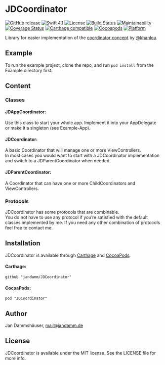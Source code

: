 # JDCoordinator

[![GitHub release](https://img.shields.io/github/release/jandamm/JDCoordinator.svg)](https://github.com/jandamm/JDCoordinator/releases)
[![Swift 4.1](https://img.shields.io/badge/swift-4.1-red.svg?style=flat)](https://developer.apple.com/swift)
[![License](https://img.shields.io/github/license/jandamm/JDCoordinator.svg)](https://github.com/jandamm/JDCoordinator/blob/develop/LICENSE)
[![Build Status](https://travis-ci.org/jandamm/JDCoordinator.svg?branch=develop)](https://travis-ci.org/jandamm/JDCoordinator)
[![Maintainability](https://api.codeclimate.com/v1/badges/3d02bf72b4843aa4b95a/maintainability)](https://codeclimate.com/github/jandamm/JDCoordinator/maintainability)
[![Coverage Status](https://coveralls.io/repos/github/jandamm/JDCoordinator/badge.svg)](https://coveralls.io/github/jandamm/JDCoordinator)
[![Carthage compatible](https://img.shields.io/badge/Carthage-compatible-4BC51D.svg?style=flat)](https://github.com/Carthage/Carthage)
[![Cocoapods](https://img.shields.io/cocoapods/v/JDCoordinator.svg?style=flat)](http://cocoapods.org/pods/JDCoordinator)
[![Platform](https://img.shields.io/cocoapods/p/JDCoordinator.svg?style=flat)](http://cocoapods.org/pods/JDCoordinator)


Library for easier implementation of the [coordinator concept](http://khanlou.com/2015/10/coordinators-redux/) by [@khanlou](https://twitter.com/khanlou).

## Example

To run the example project, clone the repo, and run `pod install` from the Example directory first.

## Content

### Classes
#### JDAppCoordinator:
Use this class to start your whole app. Implement it into your AppDelegate or make it a singleton (see Example-App).

#### JDCoordinator:
A basic Coordinator that will manage one or more ViewControllers.    
In most cases you would want to start with a JDCoordinator implementation and switch to a JDParentCoordinator when needed.

#### JDParentCoordinator:
A Coordinator that can have one or more ChildCoordinators and ViewControllers.

### Protocols
JDCoordinator has some protocols that are combinable.   
You do not have to use any protocol if you’re satisfied with the default classes implemented by me. If you need any other combination of protocols feel free to contact me.

## Installation

JDCoordinator is available through [Carthage](https://github.com/Carthage/Carthage) and [CocoaPods](https://cocoapods.org). 

#### Carthage:

```
github "jandamm/JDCoordinator"
```

#### CocoaPods:

```
pod "JDCoordinator"
```

## Author

Jan Dammshäuser, [mail@jandamm.de](mailto:mail@jandamm.de)

## License

JDCoordinator is available under the MIT license. See the LICENSE file for more info.
